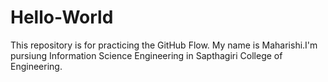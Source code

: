 # Hello-World
This repository is for practicing the GitHub Flow.
My name is Maharishi.I'm pursiung Information Science Engineering in Sapthagiri College of Engineering.

